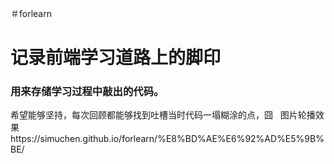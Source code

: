＃forlearn  
<h1>记录前端学习道路上的脚印</h1>
<h3>用来存储学习过程中敲出的代码。</h3>
希望能够坚持，每次回顾都能够找到吐槽当时代码一塌糊涂的点，囧  
图片轮播效果  
https://simuchen.github.io/forlearn/%E8%BD%AE%E6%92%AD%E5%9B%BE/
